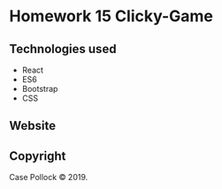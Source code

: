 # Homework 15 Clicky-Game

## Technologies used

* React
* ES6
* Bootstrap
* CSS

## Website

## Copyright

Case Pollock © 2019.
